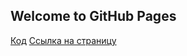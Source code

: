 ## Welcome to GitHub Pages

[Код](https://github.com/Elizasuschenko/demo/tree/master/src)
[Ссылка на страницу ](https://elizasuschenko.github.io/demo/build/) 
